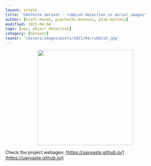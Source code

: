 ```yaml
---
layout: single
title: "UAVVaste dataset - rubbish detection in aerial images"
author: [kraft-marek, piechocki-mateusz, ptak-bartosz]
modified: 2021-04-04
tags: [uav, object detection]
category: [dataset]
teaser: "/assets/images/posts/2021/04/rubbish.jpg"
---
```


<p align="center">
    <img src="https://github.com/UAVVaste/UAVVaste.github.io/raw/master/50699048692_ea5f052204_o.gif?raw=true" height="300px" />
</p>

Check the project webageo: [https://uavvaste.github.io/](https://uavvaste.github.io/)

